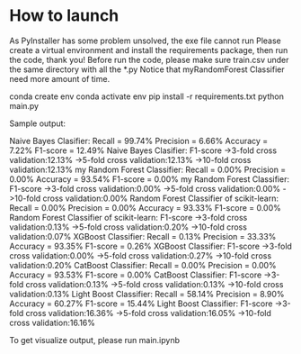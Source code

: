 # How to launch
As PyInstaller has some problem unsolved, the exe file cannot run
Please create a virtual environment and install the requirements package, then run the code, thank you!
Before run the code, please make sure train.csv under the same directory with all the \*.py
Notice that myRandomForest Classifier need more amount of time.

conda create env
conda activate env
pip install -r requirements.txt
python main.py

Sample output:

Naive Bayes Clasifier:
Recall = 99.74%
Precision = 6.66%
Accuracy = 7.22%
F1-score = 12.49%
Naive Bayes Clasifier: F1-score
->3-fold cross validation:12.13%
->5-fold cross validation:12.13%
->10-fold cross validation:12.13%
my Random Forest Classifier:
Recall = 0.00%
Precision = 0.00%
Accuracy = 93.54%
F1-score = 0.00%
my Random Forest Classifier: F1-score
->3-fold cross validation:0.00%
->5-fold cross validation:0.00%
->10-fold cross validation:0.00%
Random Forest Classifier of scikit-learn:
Recall = 0.00%
Precision = 0.00%
Accuracy = 93.33%
F1-score = 0.00%
Random Forest Classifier of scikit-learn: F1-score
->3-fold cross validation:0.13%
->5-fold cross validation:0.20%
->10-fold cross validation:0.07%
XGBoost Classifier:
Recall = 0.13%
Precision = 33.33%
Accuracy = 93.35%
F1-score = 0.26%
XGBoost Classifier: F1-score
->3-fold cross validation:0.00%
->5-fold cross validation:0.27%
->10-fold cross validation:0.20%
CatBoost Classifier:
Recall = 0.00%
Precision = 0.00%
Accuracy = 93.53%
F1-score = 0.00%
CatBoost Classifier: F1-score
->3-fold cross validation:0.13%
->5-fold cross validation:0.13%
->10-fold cross validation:0.13%
Light Boost Classifier:
Recall = 58.14%
Precision = 8.90%
Accuracy = 60.27%
F1-score = 15.44%
Light Boost Classifier: F1-score
->3-fold cross validation:16.36%
->5-fold cross validation:16.05%
->10-fold cross validation:16.16%

To get visualize output, please run main.ipynb